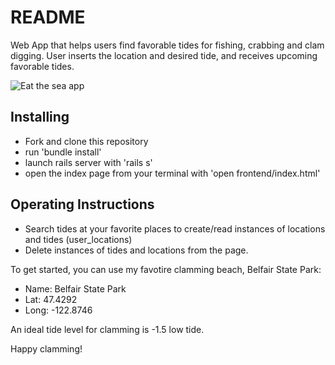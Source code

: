 # README

Web App that helps users find favorable tides for fishing, crabbing and clam digging. User inserts the location and desired tide, and receives upcoming favorable tides. 


![Eat the sea app](https://githubcom/devincloudkelly/clam-dig-app/public/tide-app-demo-gif.gif)

## Installing ##

- Fork and clone this repository
- run 'bundle install'
- launch rails server with 'rails s'
- open the index page from your terminal with 'open frontend/index.html'

## Operating Instructions ##

- Search tides at your favorite places to create/read instances of locations and tides (user_locations)
- Delete instances of tides and locations from the page.

To get started, you can use my favotire clamming beach, Belfair State Park:

- Name: Belfair State Park
- Lat: 47.4292
- Long: -122.8746

An ideal tide level for clamming is -1.5 low tide.

Happy clamming!
